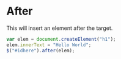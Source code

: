 # After

This will insert an element after the target.

```javascript
var elem = document.createElement("h1");
elem.innerText = "Hello World";
$("#idhere").after(elem);
```

